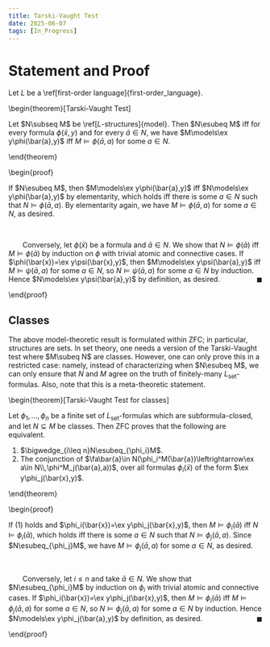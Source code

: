 ```yaml
---
title: Tarski-Vaught Test
date: 2025-06-07
tags: [In_Progress]
---
```


# Statement and Proof

Let $L$ be a \ref[first-order language]{first-order_language}.

\begin{theorem}[Tarski-Vaught Test]

Let $N\subseq M$ be \ref[$L$-structures]{model}. Then $N\esubeq M$ iff for every formula $\phi(\bar{x},y)$ and for every $\bar{a}\in N$, we have $M\models\ex y\phi(\bar{a},y)$ iff $M\models\phi(\bar{a},a)$ for some $a\in N$.

\end{theorem}

\begin{proof}

If $N\esubeq M$, then $M\models\ex y\phi(\bar{a},y)$ iff $N\models\ex y\phi(\bar{a},y)$ by elementarity, which holds iff there is some $a\in N$ such that $N\models\phi(\bar{a},a)$. By elementarity again, we have $M\models\phi(\bar{a},a)$ for some $a\in N$, as desired.

<br>

&emsp;&emsp;Conversely, let $\phi(\bar{x})$ be a formula and $\bar{a}\in N$. We show that $N\models\phi(\bar{a})$ iff $M\models\phi(\bar{a})$ by induction on $\phi$ with trivial atomic and connective cases. If $\phi(\bar{x})=\ex y\psi(\bar{x},y)$, then $M\models\ex y\psi(\bar{a},y)$ iff $M\models\psi(\bar{a},a)$ for some $a\in N$, so $N\models\psi(\bar{a},a)$ for some $a\in N$ by induction. Hence $N\models\ex y\psi(\bar{a},y)$ by definition, as desired.<span style="float:right;">$\blacksquare$</span>

\end{proof}

## Classes

The above model-theoretic result is formulated within $\mathsf{ZFC}$; in particular, structures are sets. In set theory, one needs a version of the Tarski-Vaught test where $M\subeq N$ are classes. However, one can only prove this in a restricted case: namely, instead of characterizing when $N\esubeq M$, we can only ensure that $N$ and $M$ agree on the truth of finitely-many $L_\mathrm{set}$-formulas. Also, note that this is a meta-theoretic statement.

\begin{theorem}[Tarski-Vaught Test for classes]

Let $\phi_1,\dots,\phi_n$ be a finite set of $L_\mathrm{set}$-formulas which are subformula-closed, and let $N\subseteq M$ be classes. Then $\mathsf{ZFC}$ proves that the following are equivalent.
1. $\bigwedge_{i\leq n}N\esubeq_{\phi_i}M$.
2. The conjunction of $\fa\bar{a}\in N(\phi_i^M(\bar{a})\leftrightarrow\ex a\in N\\,\phi^M_j(\bar{a},a))$, over all formulas $\phi_i(\bar{x})$ of the form $\ex y\phi_j(\bar{x},y)$.

\end{theorem}

\begin{proof}

If (1) holds and $\phi_i(\bar{x})=\ex y\phi_j(\bar{x},y)$, then $M\models\phi_i(\bar{a})$ iff $N\models\phi_i(\bar{a})$, which holds iff there is some $a\in N$ such that $N\models\phi_j(\bar{a},a)$. Since $N\esubeq_{\phi_j}M$, we have $M\models\phi_j(\bar{a},a)$ for some $a\in N$, as desired.

<br>

&emsp;&emsp;Conversely, let $i\leq n$ and take $\bar{a}\in N$. We show that $N\esubeq_{\phi_i}M$ by induction on $\phi_i$ with trivial atomic and connective cases. If $\phi_i(\bar{x})=\ex y\phi_j(\bar{x},y)$, then $M\models\phi_i(\bar{a})$ iff $M\models\phi_j(\bar{a},a)$ for some $a\in N$, so $N\models\phi_j(\bar{a},a)$ for some $a\in N$ by induction. Hence $N\models\ex y\phi_j(\bar{a},y)$ by definition, as desired.<span style="float:right;">$\blacksquare$</span>

\end{proof}
